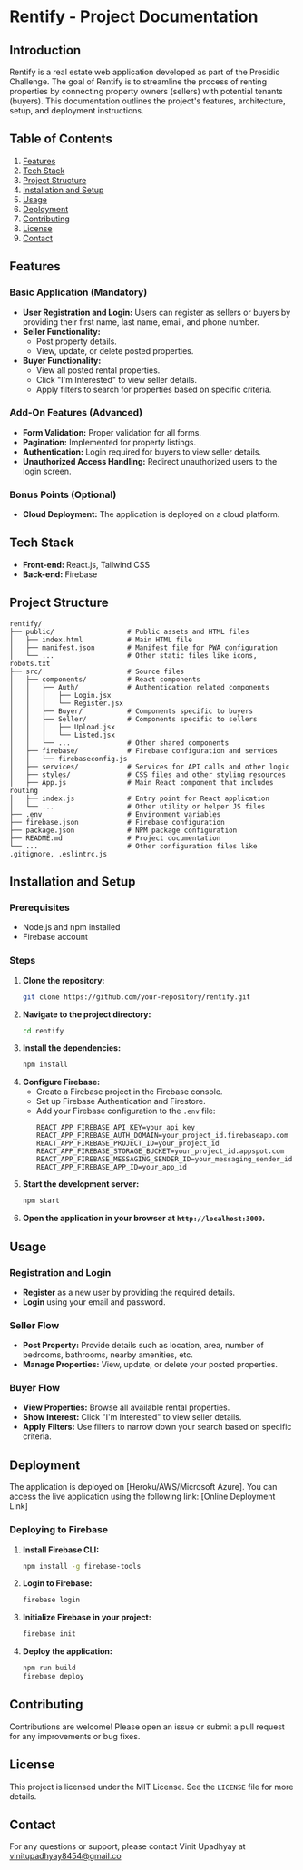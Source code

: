 # Rentify - Project Documentation

## Introduction
Rentify is a real estate web application developed as part of the Presidio Challenge. The goal of Rentify is to streamline the process of renting properties by connecting property owners (sellers) with potential tenants (buyers). This documentation outlines the project's features, architecture, setup, and deployment instructions.

## Table of Contents
1. [Features](#features)
2. [Tech Stack](#tech-stack)
3. [Project Structure](#project-structure)
4. [Installation and Setup](#installation-and-setup)
5. [Usage](#usage)
6. [Deployment](#deployment)
7. [Contributing](#contributing)
8. [License](#license)
9. [Contact](#contact)

## Features
### Basic Application (Mandatory)
- **User Registration and Login:** Users can register as sellers or buyers by providing their first name, last name, email, and phone number.
- **Seller Functionality:** 
  - Post property details.
  - View, update, or delete posted properties.
- **Buyer Functionality:** 
  - View all posted rental properties.
  - Click "I'm Interested" to view seller details.
  - Apply filters to search for properties based on specific criteria.

### Add-On Features (Advanced)
- **Form Validation:** Proper validation for all forms.
- **Pagination:** Implemented for property listings.
- **Authentication:** Login required for buyers to view seller details.
- **Unauthorized Access Handling:** Redirect unauthorized users to the login screen.
  
### Bonus Points (Optional)
- **Cloud Deployment:** The application is deployed on a cloud platform.

## Tech Stack
- **Front-end:** React.js, Tailwind CSS
- **Back-end:** Firebase

## Project Structure
```
rentify/
├── public/                  # Public assets and HTML files
│   ├── index.html           # Main HTML file
│   ├── manifest.json        # Manifest file for PWA configuration
│   └── ...                  # Other static files like icons, robots.txt
├── src/                     # Source files
│   ├── components/          # React components
│   │   ├── Auth/            # Authentication related components
│   │   │   ├── Login.jsx
│   │   │   └── Register.jsx
│   │   ├── Buyer/           # Components specific to buyers
│   │   ├── Seller/          # Components specific to sellers
│   │   │   ├── Upload.jsx
│   │   │   └── Listed.jsx
│   │   └── ...              # Other shared components
│   ├── firebase/            # Firebase configuration and services
│   │   └── firebaseconfig.js
│   ├── services/            # Services for API calls and other logic
│   ├── styles/              # CSS files and other styling resources
│   ├── App.js               # Main React component that includes routing
│   ├── index.js             # Entry point for React application
│   └── ...                  # Other utility or helper JS files
├── .env                     # Environment variables
├── firebase.json            # Firebase configuration
├── package.json             # NPM package configuration
├── README.md                # Project documentation
└── ...                      # Other configuration files like .gitignore, .eslintrc.js
```

## Installation and Setup
### Prerequisites
- Node.js and npm installed
- Firebase account

### Steps
1. **Clone the repository:**
   ```bash
   git clone https://github.com/your-repository/rentify.git
   ```
2. **Navigate to the project directory:**
   ```bash
   cd rentify
   ```
3. **Install the dependencies:**
   ```bash
   npm install
   ```
4. **Configure Firebase:**
   - Create a Firebase project in the Firebase console.
   - Set up Firebase Authentication and Firestore.
   - Add your Firebase configuration to the `.env` file:
     ```
     REACT_APP_FIREBASE_API_KEY=your_api_key
     REACT_APP_FIREBASE_AUTH_DOMAIN=your_project_id.firebaseapp.com
     REACT_APP_FIREBASE_PROJECT_ID=your_project_id
     REACT_APP_FIREBASE_STORAGE_BUCKET=your_project_id.appspot.com
     REACT_APP_FIREBASE_MESSAGING_SENDER_ID=your_messaging_sender_id
     REACT_APP_FIREBASE_APP_ID=your_app_id
     ```
5. **Start the development server:**
   ```bash
   npm start
   ```
6. **Open the application in your browser at `http://localhost:3000`.**

## Usage
### Registration and Login
- **Register** as a new user by providing the required details.
- **Login** using your email and password.

### Seller Flow
- **Post Property:** Provide details such as location, area, number of bedrooms, bathrooms, nearby amenities, etc.
- **Manage Properties:** View, update, or delete your posted properties.

### Buyer Flow
- **View Properties:** Browse all available rental properties.
- **Show Interest:** Click "I'm Interested" to view seller details.
- **Apply Filters:** Use filters to narrow down your search based on specific criteria.

## Deployment
The application is deployed on [Heroku/AWS/Microsoft Azure]. You can access the live application using the following link: [Online Deployment Link]

### Deploying to Firebase
1. **Install Firebase CLI:**
   ```bash
   npm install -g firebase-tools
   ```
2. **Login to Firebase:**
   ```bash
   firebase login
   ```
3. **Initialize Firebase in your project:**
   ```bash
   firebase init
   ```
4. **Deploy the application:**
   ```bash
   npm run build
   firebase deploy
   ```

## Contributing
Contributions are welcome! Please open an issue or submit a pull request for any improvements or bug fixes.

## License
This project is licensed under the MIT License. See the `LICENSE` file for more details.

## Contact
For any questions or support, please contact Vinit Upadhyay at vinitupadhyay8454@gmail.co
